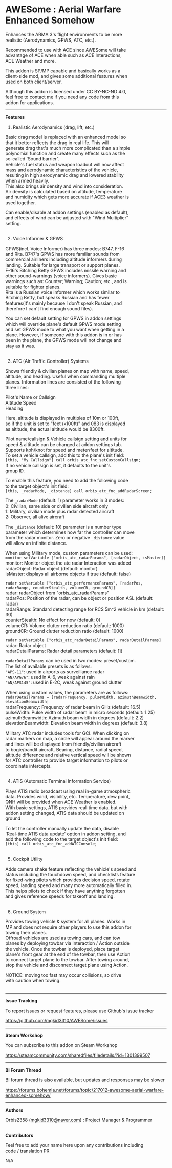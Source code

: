 # AWESome : Aerial Warfare Enhanced Somehow  

Enhances the ARMA 3's flight environments to be more  
realistic (Aerodynamics, GPWS, ATC, etc.).  

Recommended to use with ACE since AWESome will take  
advantage of ACE when able such as ACE Interactions,  
ACE Weather and more.  

This addon is SP/MP capable and basically works as a  
client-side mod, and gives some additional features when  
used on both client/server.  

Although this addon is licensed under CC BY-NC-ND 4.0,  
feel free to contact me if you need any code from this  
addon for applications.  

----------------

**Features**  

1. Realistic Aerodynamics (drag, lift, etc.)  

Basic drag model is replaced with an enhanced model so  
that it better reflects the drag in real life. This will  
generate drag that's much more complicated than a simple  
polynomial function and create many effects such as the  
so-called 'Sound barrier'.  
Vehicle's fuel status and weapon loadout will now affect  
mass and aerodynamic characteristics of the vehicle,  
resulting in high aerodynamic drag and lowered stability  
when armed heavily.  
This also brings air density and wind into consideration.  
Air density is calculated based on altitude, temperature  
and humidity which gets more accurate if ACE3 weather is  
used together.  

Can enable/disable at addon settings (enabled as default),  
and effects of wind can be adjusted with "Wind Multiplier"  
setting.  
&nbsp;

2. Voice Informer & GPWS  

GPWS(incl. Voice Informer) has three modes: B747, F-16  
and Rita. B747's GPWS has more familiar sounds from  
commercial airliners including altitude informers during  
landing. Suitable for large transport or support planes.  
F-16's Bitching Betty GPWS includes missile warning and  
other sound-warnings (voice informers). Gives basic  
warnings such as: Counter; Warning; Caution; etc., and is  
suitable for fighter planes.  
Rita is a Russian voice informer which works similar to  
Bitching Betty, but speaks Russian and has fewer  
features(it's mainly because I don't speak Russian, and  
therefore I can't find enough sound files).  

You can set default setting for GPWS in addon settings  
which will override plane's default GPWS mode setting  
and set GPWS mode to what you want when getting in a  
plane. However, if someone with this addon is in or has  
been in the plane, the GPWS mode will not change and  
stay as it was.  
&nbsp;

3. ATC (Air Traffic Controller) Systems  

Shows friendly & civilian planes on map with name, speed,  
altitude, and heading. Useful when commanding multiple  
planes. Information lines are consisted of the following  
three lines:  

Pilot's Name or Callsign  
Altitude Speed  
Heading  

Here, altitude is displayed in multiples of 10m or 100ft,  
so if the unit is set to "feet (x100ft)" and 083 is displayed  
as altitude, the actual altitude would be 8300ft.  

Pilot name/callsign & Vehicle callsign setting and units for  
speed & altitude can be changed at addon settings tab.  
Supports kph/knot for speed and meter/feet for altitude.  
To set a vehicle callsign, add this to the plane's init field:  
`[this, "My Callsign"] call orbis_atc_fnc_setCustomCallsign;`  
If no vehicle callsign is set, it defaults to the unit's  
group ID.  

To enable this feature, you need to add the following code  
to the target object's init field:  
`[this, _radarMode, _distance] call orbis_atc_fnc_addRadarScreen;`  

The `_radarMode` (default: 1) parameter works in 3 modes:  
0: Civilian, same side or civilian side aircraft only  
1: Military, civilian mode plus radar detected aircraft  
2: Observer, all alive aircraft  

The `_distance` (default: 10) parameter is a number type  
parameter which determines how far the controller can move  
from the radar monitor. Zero or negative `_distance` value  
will allow an infinite distance.  

When using Military mode, custom parameters can be used:  
`monitor setVariable ["orbis_atc_radarParams", [radarObject, isMaster]]`  
monitor: Monitor object the atc radar Interaction was added  
radarObject: Radar object (default: monitor)  
isMaster: displays all airborne objects if true (default: false)  

`radar setVariable ["orbis_atc_performanceParams", [radarPos, radarRange, counterStealth, volumeCR, groundCR]]`  
radar: radarObject from "orbis_atc_radarParams"  
radarPos: Position of the radar, can be object or position ASL (default: radar)  
radarRange: Standard detecting range for RCS 5m^2 vehicle in km (default: 30)  
counterStealth: No effect for now (default: 0)  
volumeCR: Volume clutter reduction ratio (default: 1000)  
groundCR: Ground clutter reduction ratio (default: 1000)  

`radar setVariable ["orbis_atc_radarDetailParams", radarDetailParams]`  
radar: Radar object  
radarDetailParams: Radar detail parameters (default: [])  

`radarDetailParams` can be used in two modes: preset/custom.  
The list of available presets is as follows:  
`"APS-11"`: used in airports as surveillance radar  
`"AN/APG76"`: used in A-6, weak against rain  
`"AN/APS145"`: used in E-2C, weak against ground clutter  

When using custom values, the parameters are as follows:  
`radarDetailParams = [radarFrequency, pulseWidth, azimuthBeamwidth, elevationBeamwidth]`  
radarFrequency: Frequency of radar beam in GHz (default: 16.5)  
pulseWidth: Pulse width of radar beam in micro seconds (default: 1.25)  
azimuthBeamwidth: Azimuth beam width in degrees (default: 2.2)  
elevationBeamwidth: Elevation beam width in degrees (default: 3.8)  

Military ATC radar includes tools for GCI. When clicking on  
radar markers on map, a circle will appear around the marker  
and lines will be displayed from friendly/civilian aircraft  
to bogie/bandit aircraft. Bearing, distance, radial speed,  
altitude difference and relative vertical speed will be shown  
for ATC controller to provide target information to pilots or  
coordinate intercepts.  
&nbsp;

4. ATIS (Automatic Terminal Information Service)  

Plays ATIS radio broadcast using real in-game atmospheric  
data. Provides wind, visibility, etc. Temperature, dew point,  
QNH will be provided when ACE Weather is enabled.  
With basic settings, ATIS provides real-time data, but with  
addon setting changed, ATIS data should be updated on  
ground  

To let the controller manually update the data, disable  
'Real-time ATIS data update' option in addon setting, and  
add the following code to the target object's init field:  
`[this] call orbis_atc_fnc_addATCConsole;`  
&nbsp;

5. Cockpit Utility  

Adds camera shake feature reflecting the vehicle's speed and  
status including the touchdown speed, and checklists feature  
for fixed-wing pilots which provides decision speed, rotate  
speed, landing speed and many more automatically filled in.  
This helps pilots to check if they have anything forgotten  
and gives reference speeds for takeoff and landing.  
&nbsp;

6. Ground System  

Provides towing vehicle & system for all planes. Works in  
MP and does not require other players to use this addon for  
towing their planes.  
Offroad vehicles are used as towing cars, and can tow  
planes by deploying towbar via Interaction / Action outside  
the vehicle. Once the towbar is deployed, place target  
plane's front gear at the end of the towbar, then use Action  
to connect target plane to the towbar. After towing around,  
stop the vehicle and disconnect target plane using Action.  

NOTICE: moving too fast may occur collisions, so drive  
with caution when towing.  
&nbsp;

----------------

**Issue Tracking**  

To report issues or request features, please use Github's issue tracker  

https://github.com/mgkid3310/AWESome/issues  

----------------

**Steam Workshop**  

You can subscribe to this addon on Steam Workshop  

https://steamcommunity.com/sharedfiles/filedetails/?id=1301399507  

----------------

**BI Forum Thread**  

BI forum thread is also available, but updates and responses may be slower  

https://forums.bohemia.net/forums/topic/217012-awesome-aerial-warfare-enhanced-somehow/  

----------------

**Authors**  

Orbis2358 (mgkid3310@naver.com) : Project Manager & Programmer  
&nbsp;

**Contributors**  

Feel free to add your name here upon any contributions including  
code / translation PR  

N/A  
